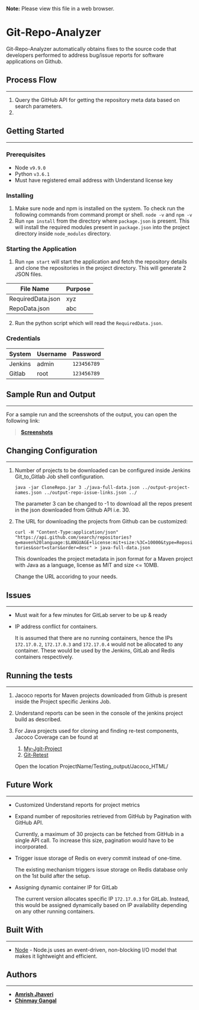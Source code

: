 **Note:**	Please view this file in a web browser.

# Git-Repo-Analyzer

Git-Repo-Analyzer automatically obtains fixes to the source code that developers performed to address bug/issue reports for software applications on Github.

## Process Flow
----------
1. Query the GitHub API for getting the repository meta data based on search parameters. 
2. 

## Getting Started

----------

### Prerequisites

- Node `v9.9.0`
- Python `v3.6.1`
- Must have registered email address with Understand license key

### Installing

1. Make sure node and npm is installed on the system. To check run the following commands from command prompt or shell.
	`node -v` and `npm -v`
2. Run `npm install` from the directory where `package.json` is present.
This will install the required modules present in `package.json` into the project directory inside `node_modules` directory.

### Starting the Application
1. Run `npm start` will start the application and fetch the repository details and clone the repositories in the project directory. This will generate 2 JSON files.

File Name|Purpose
--|--
RequiredData.json|xyz
RepoData.json|abc


2. Run the python script which will read the `RequiredData.json`.

### Credentials

System|Username|Password
---	|	---	|	---
Jenkins|admin|	`123456789`
Gitlab|root	|`123456789`

## Sample Run and Output

----------

For a sample run and the screenshots of the output, you can open the following link: 
>[**Screenshots**](https://bitbucket.org/ajhave5/amrish_jhaveri_chinmay_gangal_hw1_cs540/src/master/Sample_run_&_output_screenshots.md?at=master&fileviewer=file-view-default)

## Changing Configuration

----------
1.	Number of projects to be downloaded can be configured inside Jenkins 	Git_to_Gitlab Job shell configuration.

	`java -jar CloneRepo.jar 3 ./java-full-data.json ../output-project-names.json ../output-repo-issue-links.json ../`	
	
	The parameter 3 can be changed to -1 to download all the repos present in the json downloaded from Github API i.e. 30.

2. The URL for downloading the projects from Github can be customized:
	
	`curl -H "Content-Type:application/json" "https://api.github.com/search/repositories?q=maven%20language:$LANGUAGE+license:mit+size:%3C=10000&type=Repositories&sort=stars&order=desc" > java-full-data.json`

	This downloades the project metadata in json format for a Maven project with Java as a language, license as MIT and size <= 10MB.
	
	Change the URL accoridng to your needs.

## Issues

----------
- Must wait for a few minutes for GitLab server to be up & ready
- IP address conflict for containers.
	
	It is assumed that there are no running containers, hence the IPs `172.17.0.2`, `172.17.0.3` and `172.17.0.4` would not be allocated to any container. These would be used by the Jenkins, GitLab and Redis containers respectively.

## Running the tests

----------
1.  Jacoco reports for Maven projects downloaded from Github is present inside 	the Project specific Jenkins Job.
2.  Understand reports can be seen in the console of the jenkins project build as 	described.
3.  For Java projects used for cloning and finding re-test components, Jacoco 	Coverage can be found at
	1.  [My-Jgit-Project](https://bitbucket.org/ajhave5/amrish_jhaveri_chinmay_gangal_hw1_cs540/raw/master/MyJGitProject/Testing_output/Jacoco_HTML/)
	2.  [Git-Retest](https://bitbucket.org/ajhave5/amrish_jhaveri_chinmay_gangal_hw1_cs540/raw/master/GitRetest/cs540.hw1.gitRetest/Testing_output/Jacoco_HTML/)
	
	Open the location ProjectName/Testing_output/Jacoco_HTML/

## Future Work

----------
- Customized Understand reports for project metrics
- Expand number of repositories retrieved from GitHub by Pagination with GitHub 	API. 

	Currently, a maximum of 30 projects can be fetched from GitHub in a single API call. To increase this size, pagination would have to be incorporated.
- Trigger issue storage of Redis on every commit instead of one-time.
	
	The existing mechanism triggers issue storage on Redis database only on the 1st build after the setup.

- Assigning dynamic container IP for GitLab
	
	The current version allocates specific IP `172.17.0.3` for GitLab. Instead, this would be assigned dynamically based on IP availability depending on any other running containers.

## Built With

----------

* [Node](https://nodejs.org/en/) - Node.js uses an event-driven, non-blocking I/O model that makes it lightweight and efficient.


## Authors

----------

* [**Amrish Jhaveri**](https://github.com/AmrishJhaveri)
* [**Chinmay Gangal**](https://github.com/chinmay2312)